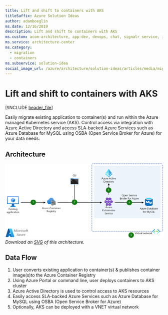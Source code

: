 ```yaml
---
title: Lift and shift to containers with AKS
titleSuffix: Azure Solution Ideas
author: adamboeglin
ms.date: 12/16/2019
description: Lift and shift to containers with AKS
ms.custom: acom-architecture, app-dev, devops, chat, signalr service, interactive-diagram, 'https://azure.microsoft.com/solutions/architecture/migrate-existing-applications-with-aks/'
ms.service: architecture-center
ms.category:
  - migration
  - containers
ms.subservice: solution-idea
social_image_url: /azure/architecture/solution-ideas/articles/media/migrate-existing-applications-with-aks.png
---
```


# Lift and shift to containers with AKS

[!INCLUDE [header_file](../../../includes/sol-idea-header.md)]

Easily migrate existing application to container(s) and run within the Azure managed Kubernetes service (AKS). Control access via integration with Azure Active Directory and access SLA-backed Azure Services such as Azure Database for MySQL using OSBA (Open Service Broker for Azure) for your data needs.

## Architecture

![Architecture Diagram](../media/migrate-existing-applications-with-aks.png)
*Download an [SVG](../media/migrate-existing-applications-with-aks.svg) of this architecture.*

## Data Flow

1. User converts existing application to container(s) &amp; publishes container image(s)to the Azure Container Registry
1. Using Azure Portal or command line, user deploys containers to AKS cluster
1. Azure Active Directory is used to control access to AKS resources
1. Easily access SLA-backed Azure Services such as Azure Database for MySQL using OSBA (Open Service Broker for Azure)
1. Optionally, AKS can be deployed with a VNET virtual network
